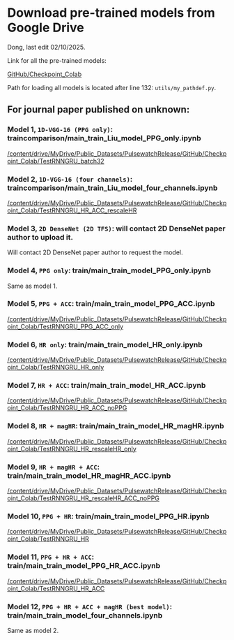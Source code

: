 # Download pre-trained models from Google Drive

Dong, last edit 02/10/2025.

Link for all the pre-trained models:

[GitHub/Checkpoint_Colab](https://drive.google.com/drive/folders/1HubliJ6l6fQP3BpHVmC7KvGQVlVfFZP-?usp=sharing)

Path for loading all models is located after line 132: `utils/my_pathdef.py`.

## For journal paper published on unknown:

### Model 1, `1D-VGG-16 (PPG only)`: traincomparison/main_train_Liu_model_PPG_only.ipynb
[/content/drive/MyDrive/Public_Datasets/PulsewatchRelease/GitHub/Checkpoint_Colab/TestRNNGRU_batch32](https://drive.google.com/drive/folders/10UeAzp4sYzxCic5vuxhYNNazLsqn6fpw?usp=drive_link)

### Model 2, `1D-VGG-16 (four channels)`: traincomparison/main_train_Liu_model_four_channels.ipynb
[/content/drive/MyDrive/Public_Datasets/PulsewatchRelease/GitHub/Checkpoint_Colab/TestRNNGRU_HR_ACC_rescaleHR](https://drive.google.com/drive/folders/107pCHkm7K8vcmIlLU5XHABjcIuMnu3vT?usp=drive_link)

### Model 3, `2D DenseNet (2D TFS)`: will contact 2D DenseNet paper author to upload it.
Will contact 2D DenseNet paper author to request the model.

### Model 4, `PPG only`: train/main_train_model_PPG_only.ipynb
Same as model 1.

### Model 5, `PPG + ACC`: train/main_train_model_PPG_ACC.ipynb
[/content/drive/MyDrive/Public_Datasets/PulsewatchRelease/GitHub/Checkpoint_Colab/TestRNNGRU_PPG_ACC_only](https://drive.google.com/drive/folders/11Zs_DIhiiBRm5r2uLaLFcB5s_RODDy8U?usp=drive_link)

### Model 6, `HR only`: train/main_train_model_HR_only.ipynb
[/content/drive/MyDrive/Public_Datasets/PulsewatchRelease/GitHub/Checkpoint_Colab/TestRNNGRU_HR_only](https://drive.google.com/drive/folders/11hgTRNPmtxhqQfmvvfX4Hz5G-FQ1df7E?usp=drive_link)

### Model 7, `HR + ACC`: train/main_train_model_HR_ACC.ipynb
[/content/drive/MyDrive/Public_Datasets/PulsewatchRelease/GitHub/Checkpoint_Colab/TestRNNGRU_HR_ACC_noPPG](https://drive.google.com/drive/folders/1-xYFqtmFS3QlqJJUf-tZ2GvJfdZL8ji3?usp=drive_link)

### Model 8, `HR + magHR`: train/main_train_model_HR_magHR.ipynb
[/content/drive/MyDrive/Public_Datasets/PulsewatchRelease/GitHub/Checkpoint_Colab/TestRNNGRU_HR_rescaleHR_only](https://drive.google.com/drive/folders/11sbUYXX_39xpS17WQCdl5P-GB2RWo8t5?usp=drive_link)

### Model 9, `HR + magHR + ACC`: train/main_train_model_HR_magHR_ACC.ipynb
[/content/drive/MyDrive/Public_Datasets/PulsewatchRelease/GitHub/Checkpoint_Colab/TestRNNGRU_HR_rescaleHR_ACC_noPPG](https://drive.google.com/drive/folders/1225sLkcIqmoXFf8RcACPcx46ram7CLvj?usp=drive_link)

### Model 10, `PPG + HR`: train/main_train_model_PPG_HR.ipynb
[/content/drive/MyDrive/Public_Datasets/PulsewatchRelease/GitHub/Checkpoint_Colab/TestRNNGRU_HR](https://drive.google.com/drive/folders/1-UIKy_27J3qFu3EdeKVdJS5QYmOtgw5Y?usp=drive_link)

### Model 11, `PPG + HR + ACC`: train/main_train_model_PPG_HR_ACC.ipynb
[/content/drive/MyDrive/Public_Datasets/PulsewatchRelease/GitHub/Checkpoint_Colab/TestRNNGRU_HR_ACC](https://drive.google.com/drive/folders/1-l3JAUKpU4ckfB_-mc7YeRB2JV4HwY5B?usp=drive_link)

### Model 12, `PPG + HR + ACC + magHR (best model)`: train/main_train_model_four_channels.ipynb
Same as model 2.